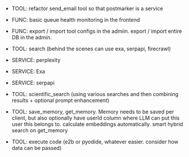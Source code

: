 - TOOL: refactor send_email tool so that postmarker is a service

- FUNC: basic queue health monitoring in the frontend

- FUNC: export / import tool configs in the admiin. export / import entire DB in the admin.

- TOOL: search (behind the scenes can use exa, serpapi, firecrawl)

- SERVICE: perplexity

- SERVICE: Exa

- SERVICE: serpapi

- TOOL: scientific_search (using various searches and then combining results + optional prompt enhancement)

- TOOL: save_memory, get_memory. Memory needs to be saved per client, but also optionally have userId column where LLM can put this user this belongs to. calculate embeddings automatically. smart hybrid search on get_memory

- TOOL: execute code (e2b or pyodide, whatever easier. consider how data can be passed)